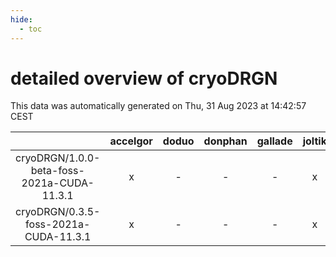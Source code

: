 ```yaml
---
hide:
  - toc
---
```


detailed overview of cryoDRGN
=============================


This data was automatically generated on Thu, 31 Aug 2023 at 14:42:57 CEST  

| |accelgor|doduo|donphan|gallade|joltik|skitty|swalot|victini|
| :---: | :---: | :---: | :---: | :---: | :---: | :---: | :---: | :---: |
|cryoDRGN/1.0.0-beta-foss-2021a-CUDA-11.3.1|x|-|-|-|x|-|-|-|
|cryoDRGN/0.3.5-foss-2021a-CUDA-11.3.1|x|-|-|-|x|-|-|-|
